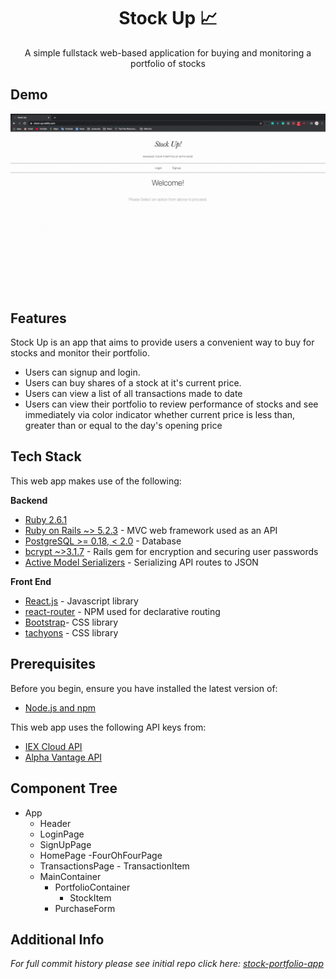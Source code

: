 <h1 align='center'><b> Stock Up 📈</b></h1>  
<p align='center'>
    A simple fullstack web-based application for buying and monitoring a portfolio of stocks
</p>

**Demo** 
------------
![stock-up-demo](images/stock-up.gif)

**Features**
------------
Stock Up is an app that aims to provide users a convenient way to buy for stocks and monitor their portfolio. 
- Users can signup and login. 
- Users can buy shares of a stock at it's current price.
- Users can view a list of all transactions made to date
- Users can view their portfolio to review performance of stocks and see immediately via color indicator whether current price is less than, greater than or equal to the day's opening price


**Tech Stack**
--------------

This web app makes use of the following:

**Backend**

-   [Ruby 2.6.1](https://www.ruby-lang.org/en/)
-   [Ruby on Rails ~> 5.2.3](https://rubyonrails.org/) - MVC web framework used as an API
-   [PostgreSQL >= 0.18, < 2.0](https://www.postgresql.org/) - Database
-   [bcrypt ~>3.1.7](https://github.com/codahale/bcrypt-ruby) - Rails gem for encryption and securing user passwords
-   [Active Model Serializers](https://github.com/rails-api/active_model_serializers) - Serializing API routes to JSON




**Front End**


-   [React.js](https://reactjs.org/) - Javascript library
-   [react-router](https://github.com/ReactTraining/react-router#readme) - NPM used for declarative routing
-   [Bootstrap](https://getbootstrap.com/)- CSS library
-   [tachyons](https://tachyons.io/) - CSS library



**Prerequisites**
-----------------

Before you begin, ensure you have installed the latest version of:

-   [Node.js and npm](https://nodejs.org/en/)

This web app uses the following API keys from:

-   [IEX Cloud API](https://iexcloud.io/docs/api/)
-   [Alpha Vantage API](https://www.alphavantage.co/documentation/)


 **Component Tree**
--------------------
- App
    - Header
    - LoginPage
    - SignUpPage
    - HomePage
    -FourOhFourPage
    - TransactionsPage
            - TransactionItem
    - MainContainer
        - PortfolioContainer
            - StockItem
        - PurchaseForm
        


**Additional Info**
--------------------------------

*For full commit history  please see initial repo click here: [stock-portfolio-app](https://github.com/robin-raq/stock-portfolio-app)*